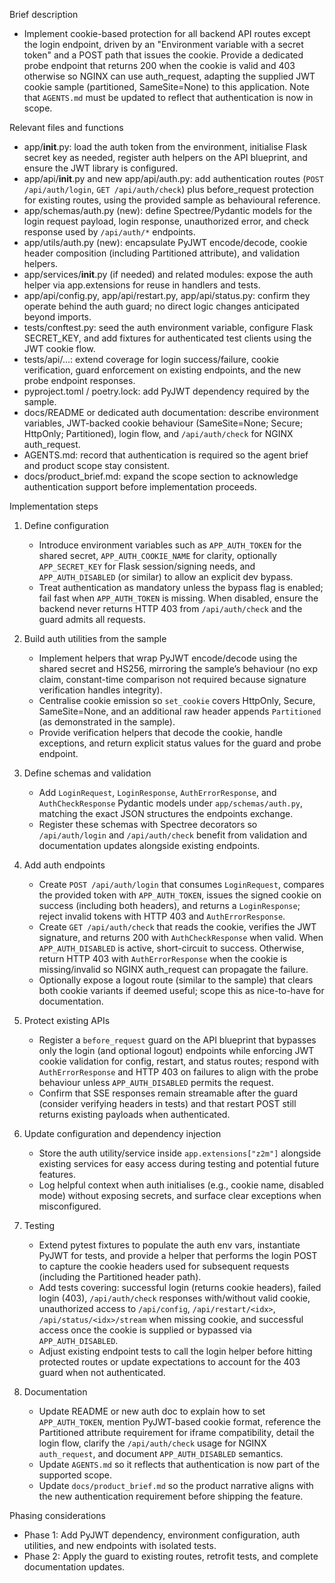 Brief description
- Implement cookie-based protection for all backend API routes except the login endpoint, driven by an "Environment variable with a secret token" and a POST path that issues the cookie. Provide a dedicated probe endpoint that returns 200 when the cookie is valid and 403 otherwise so NGINX can use auth_request, adapting the supplied JWT cookie sample (partitioned, SameSite=None) to this application. Note that `AGENTS.md` must be updated to reflect that authentication is now in scope.

Relevant files and functions
- app/__init__.py: load the auth token from the environment, initialise Flask secret key as needed, register auth helpers on the API blueprint, and ensure the JWT library is configured.
- app/api/__init__.py and new app/api/auth.py: add authentication routes (`POST /api/auth/login`, `GET /api/auth/check`) plus before_request protection for existing routes, using the provided sample as behavioural reference.
- app/schemas/auth.py (new): define Spectree/Pydantic models for the login request payload, login response, unauthorized error, and check response used by `/api/auth/*` endpoints.
- app/utils/auth.py (new): encapsulate PyJWT encode/decode, cookie header composition (including Partitioned attribute), and validation helpers.
- app/services/__init__.py (if needed) and related modules: expose the auth helper via app.extensions for reuse in handlers and tests.
- app/api/config.py, app/api/restart.py, app/api/status.py: confirm they operate behind the auth guard; no direct logic changes anticipated beyond imports.
- tests/conftest.py: seed the auth environment variable, configure Flask SECRET_KEY, and add fixtures for authenticated test clients using the JWT cookie flow.
- tests/api/...: extend coverage for login success/failure, cookie verification, guard enforcement on existing endpoints, and the new probe endpoint responses.
- pyproject.toml / poetry.lock: add PyJWT dependency required by the sample.
- docs/README or dedicated auth documentation: describe environment variables, JWT-backed cookie behaviour (SameSite=None; Secure; HttpOnly; Partitioned), login flow, and `/api/auth/check` for NGINX auth_request.
- AGENTS.md: record that authentication is required so the agent brief and product scope stay consistent.
- docs/product_brief.md: expand the scope section to acknowledge authentication support before implementation proceeds.

Implementation steps
1. Define configuration
   - Introduce environment variables such as `APP_AUTH_TOKEN` for the shared secret, `APP_AUTH_COOKIE_NAME` for clarity, optionally `APP_SECRET_KEY` for Flask session/signing needs, and `APP_AUTH_DISABLED` (or similar) to allow an explicit dev bypass.
   - Treat authentication as mandatory unless the bypass flag is enabled; fail fast when `APP_AUTH_TOKEN` is missing. When disabled, ensure the backend never returns HTTP 403 from `/api/auth/check` and the guard admits all requests.

2. Build auth utilities from the sample
   - Implement helpers that wrap PyJWT encode/decode using the shared secret and HS256, mirroring the sample’s behaviour (no exp claim, constant-time comparison not required because signature verification handles integrity).
   - Centralise cookie emission so `set_cookie` covers HttpOnly, Secure, SameSite=None, and an additional raw header appends `Partitioned` (as demonstrated in the sample).
   - Provide verification helpers that decode the cookie, handle exceptions, and return explicit status values for the guard and probe endpoint.

3. Define schemas and validation
   - Add `LoginRequest`, `LoginResponse`, `AuthErrorResponse`, and `AuthCheckResponse` Pydantic models under `app/schemas/auth.py`, matching the exact JSON structures the endpoints exchange.
   - Register these schemas with Spectree decorators so `/api/auth/login` and `/api/auth/check` benefit from validation and documentation updates alongside existing endpoints.

4. Add auth endpoints
   - Create `POST /api/auth/login` that consumes `LoginRequest`, compares the provided token with `APP_AUTH_TOKEN`, issues the signed cookie on success (including both headers), and returns a `LoginResponse`; reject invalid tokens with HTTP 403 and `AuthErrorResponse`.
   - Create `GET /api/auth/check` that reads the cookie, verifies the JWT signature, and returns 200 with `AuthCheckResponse` when valid. When `APP_AUTH_DISABLED` is active, short-circuit to success. Otherwise, return HTTP 403 with `AuthErrorResponse` when the cookie is missing/invalid so NGINX auth_request can propagate the failure.
   - Optionally expose a logout route (similar to the sample) that clears both cookie variants if deemed useful; scope this as nice-to-have for documentation.

5. Protect existing APIs
   - Register a `before_request` guard on the API blueprint that bypasses only the login (and optional logout) endpoints while enforcing JWT cookie validation for config, restart, and status routes; respond with `AuthErrorResponse` and HTTP 403 on failures to align with the probe behaviour unless `APP_AUTH_DISABLED` permits the request.
   - Confirm that SSE responses remain streamable after the guard (consider verifying headers in tests) and that restart POST still returns existing payloads when authenticated.

6. Update configuration and dependency injection
   - Store the auth utility/service inside `app.extensions["z2m"]` alongside existing services for easy access during testing and potential future features.
   - Log helpful context when auth initialises (e.g., cookie name, disabled mode) without exposing secrets, and surface clear exceptions when misconfigured.

7. Testing
   - Extend pytest fixtures to populate the auth env vars, instantiate PyJWT for tests, and provide a helper that performs the login POST to capture the cookie headers used for subsequent requests (including the Partitioned header path).
   - Add tests covering: successful login (returns cookie headers), failed login (403), `/api/auth/check` responses with/without valid cookie, unauthorized access to `/api/config`, `/api/restart/<idx>`, `/api/status/<idx>/stream` when missing cookie, and successful access once the cookie is supplied or bypassed via `APP_AUTH_DISABLED`.
   - Adjust existing endpoint tests to call the login helper before hitting protected routes or update expectations to account for the 403 guard when not authenticated.

8. Documentation
   - Update README or new auth doc to explain how to set `APP_AUTH_TOKEN`, mention PyJWT-based cookie format, reference the Partitioned attribute requirement for iframe compatibility, detail the login flow, clarify the `/api/auth/check` usage for NGINX `auth_request`, and document `APP_AUTH_DISABLED` semantics.
   - Update `AGENTS.md` so it reflects that authentication is now part of the supported scope.
   - Update `docs/product_brief.md` so the product narrative aligns with the new authentication requirement before shipping the feature.

Phasing considerations
- Phase 1: Add PyJWT dependency, environment configuration, auth utilities, and new endpoints with isolated tests.
- Phase 2: Apply the guard to existing routes, retrofit tests, and complete documentation updates.
